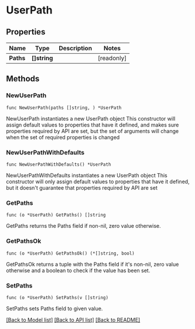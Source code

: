 # UserPath

## Properties

Name | Type | Description | Notes
------------ | ------------- | ------------- | -------------
**Paths** | **[]string** |  | [readonly] 

## Methods

### NewUserPath

`func NewUserPath(paths []string, ) *UserPath`

NewUserPath instantiates a new UserPath object
This constructor will assign default values to properties that have it defined,
and makes sure properties required by API are set, but the set of arguments
will change when the set of required properties is changed

### NewUserPathWithDefaults

`func NewUserPathWithDefaults() *UserPath`

NewUserPathWithDefaults instantiates a new UserPath object
This constructor will only assign default values to properties that have it defined,
but it doesn't guarantee that properties required by API are set

### GetPaths

`func (o *UserPath) GetPaths() []string`

GetPaths returns the Paths field if non-nil, zero value otherwise.

### GetPathsOk

`func (o *UserPath) GetPathsOk() (*[]string, bool)`

GetPathsOk returns a tuple with the Paths field if it's non-nil, zero value otherwise
and a boolean to check if the value has been set.

### SetPaths

`func (o *UserPath) SetPaths(v []string)`

SetPaths sets Paths field to given value.



[[Back to Model list]](../README.md#documentation-for-models) [[Back to API list]](../README.md#documentation-for-api-endpoints) [[Back to README]](../README.md)


